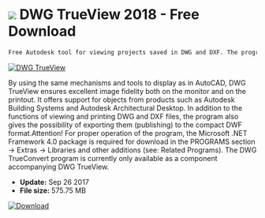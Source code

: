# ![](https://cdn.softexe.net/static/icon/1/dwg-trueview-10806.png) DWG TrueView 2018 - Free Download

```sh
Free Autodesk tool for viewing projects saved in DWG and DXF. The program was built on the AutoCAD engine and allows you to conveniently view project files - also in 3D mode, with 3D Orbit commands, and allows you to print or plot projects with the ability to choose the scale, as well as AutoCAD.
```
[![DWG TrueView](https:https://tse4.mm.bing.net/th?id=OIP.HgzFeipf-CBQSBiSLyzE1QHaEr&pid=Api)](https://softexe.net/win/multimedia/image-viewer/dwg-trueview:pRhRf.html)

By using the same mechanisms and tools to display as in AutoCAD, DWG TrueView ensures excellent image fidelity both on the monitor and on the printout. It offers support for objects from products such as Autodesk Building Systems and Autodesk Architectural Desktop. In addition to the functions of viewing and printing DWG and DXF files, the program also gives the possibility of exporting them (publishing) to the compact DWF format.Attention!
 For proper operation of the program, the Microsoft .NET Framework 4.0 package is required for download in the PROGRAMS section -&gt; Extras -&gt; Libraries and other additions (see: Related Programs).
 The DWG TrueConvert program is currently only available as a component accompanying DWG TrueView.


- **Update:** Sep 26 2017
- **File size:** 575.75 MB

[![Download](https://cdn.softexe.net/static/img/download.png)](https://softexe.net/win/multimedia/image-viewer/dwg-trueview:pRhRf.html)

